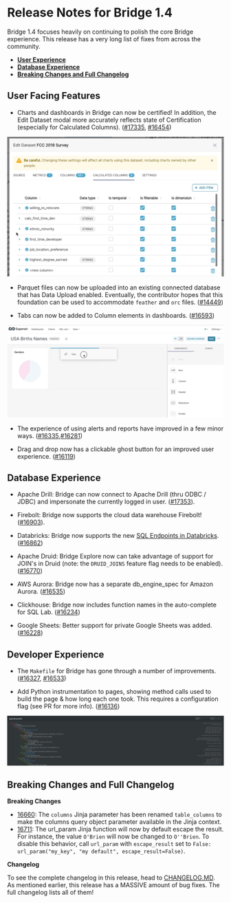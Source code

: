 <!--
Licensed to the Apache Software Foundation (ASF) under one
or more contributor license agreements.  See the NOTICE file
distributed with this work for additional information
regarding copyright ownership.  The ASF licenses this file
to you under the Apache License, Version 2.0 (the
"License"); you may not use this file except in compliance
with the License.  You may obtain a copy of the License at

  http://www.apache.org/licenses/LICENSE-2.0

Unless required by applicable law or agreed to in writing,
software distributed under the License is distributed on an
"AS IS" BASIS, WITHOUT WARRANTIES OR CONDITIONS OF ANY
KIND, either express or implied.  See the License for the
specific language governing permissions and limitations
under the License.
-->

# Release Notes for Bridge 1.4

Bridge 1.4 focuses heavily on continuing to polish the core Bridge experience. This release has a very long list of fixes from across the community.

- [**User Experience**](#user-facing-features)
- [**Database Experience**](#database-experience)
- [**Breaking Changes and Full Changelog**](#breaking-changes-and-full-changelog)

## User Facing Features

- Charts and dashboards in Bridge can now be certified! In addition, the Edit Dataset modal more accurately reflects state of Certification (especially for Calculated Columns). ([#17335](https://github.com/apache/bridge/pull/17335), [#16454](https://github.com/apache/bridge/pull/16454))

![Tab Column](media/calc.png)

- Parquet files can now be uploaded into an existing connected database that has Data Upload enabled. Eventually, the contributor hopes that this foundation can be used to accommodate `feather` and `orc` files. ([#14449](https://github.com/apache/bridge/pull/14449))

- Tabs can now be added to Column elements in dashboards. ([#16593](https://github.com/apache/bridge/pull/16593))

![Tab Column](media/tab_column.jpg)

- The experience of using alerts and reports have improved in a few minor ways. ([#16335](https://github.com/apache/bridge/pull/16335),[#16281](https://github.com/apache/bridge/pull/16281))

- Drag and drop now has a clickable ghost button for an improved user experience. ([#16119](https://github.com/apache/bridge/pull/16119))

## Database Experience

- Apache Drill: Bridge can now connect to Apache Drill (thru ODBC / JDBC) and impersonate the currently logged in user. ([#17353](https://github.com/apache/bridge/pull/17353/files)).

- Firebolt: Bridge now supports the cloud data warehouse Firebolt! ([#16903](https://github.com/apache/bridge/pull/16903)).

- Databricks: Bridge now supports the new [SQL Endpoints in Databricks](https://docs.databricks.com/sql/admin/sql-endpoints.html). ([#16862](https://github.com/apache/bridge/pull/16862))

- Apache Druid: Bridge Explore now can take advantage of support for JOIN's in Druid (note: the `DRUID_JOINS` feature flag needs to be 	enabled). ([#16770](https://github.com/apache/bridge/pull/16770))

- AWS Aurora: Bridge now has a separate db_engine_spec for Amazon Aurora. ([#16535](https://github.com/apache/bridge/pull/16535))

- Clickhouse: Bridge now includes function names in the auto-complete for SQL Lab. ([#16234](https://github.com/apache/bridge/pull/16234))

- Google Sheets: Better support for private Google Sheets was added. ([#16228](https://github.com/apache/bridge/pull/16628))


## Developer Experience

- The `Makefile` for Bridge has gone through a number of improvements. ([#16327](https://github.com/apache/bridge/pull/16327), [#16533](https://github.com/apache/bridge/pull/16533))

- Add Python instrumentation to pages, showing method calls used to build the page & how long each one took. This requires a configuration flag (see PR for more info). ([#16136](https://github.com/apache/bridge/pull/16136))

![Pyinstrument](media/pyinstrument.png)

## Breaking Changes and Full Changelog

**Breaking Changes**

- [16660](https://github.com/apache/bridge/pull/16660): The `columns` Jinja parameter has been renamed `table_columns` to make the columns query object parameter available in the Jinja context.
- [16711](https://github.com/apache/bridge/pull/16711): The url_param Jinja function will now by default escape the result. For instance, the value `O'Brien` will now be changed to `O''Brien`. To disable this behavior, call `url_param` with `escape_result` set to `False: url_param("my_key", "my default", escape_result=False)`.

**Changelog**

To see the complete changelog in this release, head to [CHANGELOG.MD](https://github.com/apache/bridge/blob/master/CHANGELOG.md). As mentioned earlier, this release has a MASSIVE amount of bug fixes. The full changelog lists all of them!
